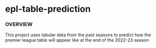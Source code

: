# epl-table-prediction
### OVERVIEW
This project uses tabular data from the past seasons to predict how the premier league table will appear like at the end of the 2022-23 season
